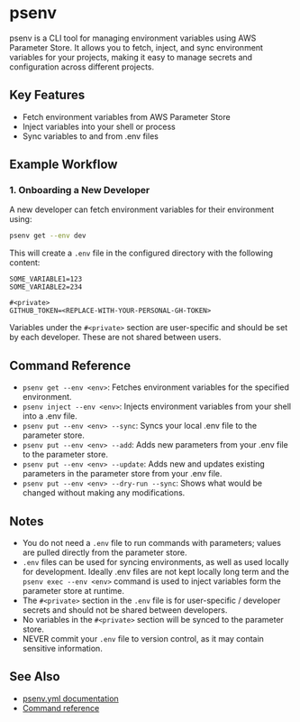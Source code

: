 # psenv

psenv is a CLI tool for managing environment variables using AWS Parameter Store. It allows you to fetch, inject, and sync environment variables for your projects, making it easy to manage secrets and configuration across different projects.

## Key Features
- Fetch environment variables from AWS Parameter Store
- Inject variables into your shell or process
- Sync variables to and from .env files

## Example Workflow

### 1. Onboarding a New Developer
A new developer can fetch environment variables for their environment using:

```sh
psenv get --env dev
```

This will create a `.env` file in the configured directory with the following content:

```dotenv
SOME_VARIABLE1=123
SOME_VARIABLE2=234

#<private>
GITHUB_TOKEN=<REPLACE-WITH-YOUR-PERSONAL-GH-TOKEN>
```

Variables under the `#<private>` section are user-specific and should be set by each developer. These are not shared between users.

## Command Reference

- `psenv get --env <env>`: Fetches environment variables for the specified environment.
- `psenv inject --env <env>`: Injects environment variables from your shell into a .env file.
- `psenv put --env <env> --sync`: Syncs your local .env file to the parameter store.
- `psenv put --env <env> --add`: Adds new parameters from your .env file to the parameter store.
- `psenv put --env <env> --update`: Adds new and updates existing parameters in the parameter store from your .env file.
- `psenv put --env <env> --dry-run --sync`: Shows what would be changed without making any modifications.

## Notes
- You do not need a `.env` file to run commands with parameters; values are pulled directly from the parameter store.
- `.env` files can be used for syncing environments, as well as used locally for development. Ideally .env files are not kept locally long term and the `psenv exec --env <env>` command is used to inject variables form the parameter store at runtime.
- The `#<private>` section in the `.env` file is for user-specific / developer secrets
  and should not be shared between developers.
- No variables in the `#<private>` section will be synced to the parameter store.
- NEVER commit your `.env` file to version control, as it may contain sensitive information.

## See Also
- [psenv.yml documentation](docs/usage/configuration.md)
- [Command reference](docs/usage/commands.md)
